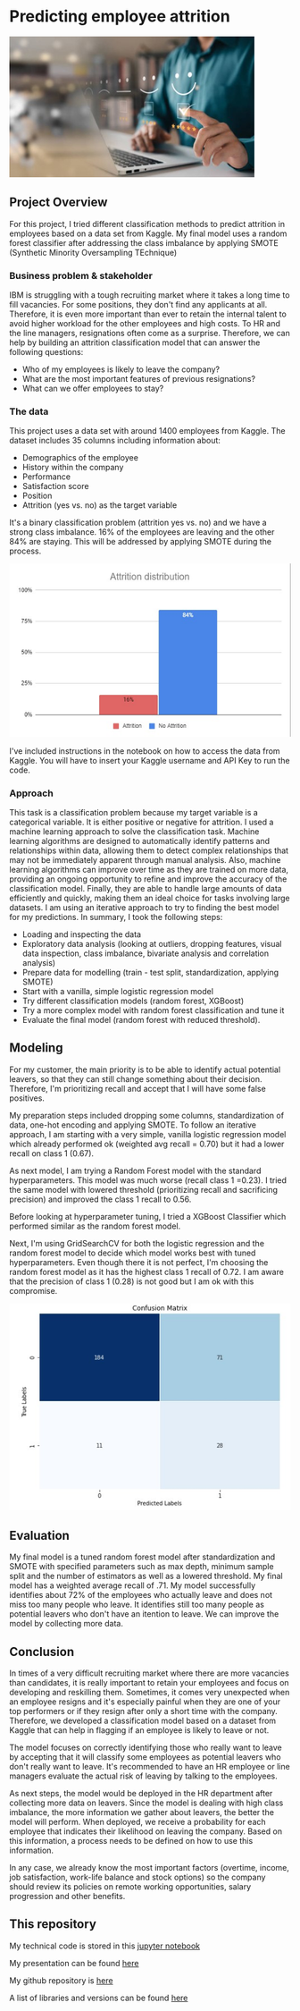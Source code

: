 # Predicting employee attrition
![rating](https://github.com/Julez89/ds_phase_5/blob/main/images/rating.jpg)


## Project Overview
For this project, I tried different classification methods to predict attrition in employees based on a data set from Kaggle.
My final model uses a random forest classifier after addressing the class imbalance by applying SMOTE (Synthetic Minority Oversampling TEchnique)

### Business problem & stakeholder
IBM is struggling with a tough recruiting market where it takes a long time to fill vacancies. For some positions, they don't find any applicants at all. 
Therefore, it is even more important than ever to retain the internal talent to avoid higher workload for the other employees and high costs.
To HR and the line managers, resignations often come as a surprise. Therefore, we can help by building an attrition classification model that can answer the following questions:

- Who of my employees is likely to leave the company?
- What are the most important features of previous resignations?
- What can we offer employees to stay?

### The data
This project uses a data set with around 1400 employees from Kaggle. The dataset includes 35 columns including information about:
- Demographics of the employee
- History within the company
- Performance
- Satisfaction score
- Position
- Attrition (yes vs. no) as the target variable

It's a binary classification problem (attrition yes vs. no) and we have a strong class imbalance. 16% of the employees are leaving and the other 84% are staying.
This will be addressed by applying SMOTE during the process.

![target](https://github.com/Julez89/ds_phase_5/blob/main/images/attrition.jpg)

I've included instructions in the notebook on how to access the data from Kaggle. You will have to insert your Kaggle username and API Key to run the code.

### Approach

This task is a classification problem because my target variable is a categorical variable. It is either positive or negative for attrition.
I used a machine learning approach to solve the classification task. Machine learning algorithms are designed to automatically identify patterns and relationships within data, allowing them to detect complex relationships that may not be immediately apparent through manual analysis. Also, machine learning algorithms can improve over time as they are trained on more data, providing an ongoing opportunity to refine and improve the accuracy of the classification model. Finally, they are able to handle large amounts of data efficiently and quickly, making them an ideal choice for tasks involving large datasets. 
I am using an iterative approach to try to finding the best model for my predictions.
In summary, I took the following steps:
- Loading and inspecting the data
- Exploratory data analysis (looking at outliers, dropping features, visual data inspection, class imbalance, bivariate analysis and correlation analysis)
- Prepare data for modelling (train - test split, standardization, applying SMOTE)
- Start with a vanilla, simple logistic regression model
- Try different classification models (random forest, XGBoost)
- Try a more complex model with random forest classification and tune it
- Evaluate the final model (random forest with reduced threshold).

## Modeling

For my customer, the main priority is to be able to identify actual potential leavers, so that they can still change something about their decision. 
Therefore, I'm prioritizing recall and accept that I will have some false positives.

My preparation steps included dropping some columns, standardization of data, one-hot encoding and applying SMOTE. 
To follow an iterative approach, I am starting with a very simple, vanilla logistic regression model which already performed ok (weighted avg recall = 0.70) but it had a lower recall on class 1 (0.67). 

As next model, I am trying a Random Forest model with the standard hyperparameters. This model was much worse (recall class 1 =0.23). 
I tried the same model with lowered threshold (prioritizing recall and sacrificing precision) and improved the class 1 recall to 0.56. 

Before looking at hyperparameter tuning, I tried a XGBoost Classifier which performed similar as the random forest model.

Next, I'm using GridSearchCV for both the logistic regression and the random forest model to decide which model works best with tuned hyperparameters. 
Even though there it is not perfect, I'm choosing the random forest model as it has the highest class 1 recall of 0.72. I am aware that the precision of class 1 (0.28) is not good but I am ok with this compromise.

![matrix](https://github.com/Julez89/ds_phase_5/blob/main/images/confusion.jpg)

## Evaluation

My final model is a tuned random forest model after standardization and SMOTE with specified parameters such as max depth, minimum sample split and the number of estimators as well as a lowered threshold. 
My final model has a weighted average recall of .71. My model successfully identifies about 72% of the employees who actually leave and does not miss too many people who leave. It identifies still too many people as potential leavers who don't have an itention to leave.
We can improve the model by collecting more data.

## Conclusion
In times of a very difficult recruiting market where there are more vacancies than candidates, it is really important to retain your employees and focus on developing and reskilling them. 
Sometimes, it comes very unexpected when an employee resigns and it's especially painful when they are one of your top performers or if they resign after only a short time with the company. 
Therefore, we developed a classification model based on a dataset from Kaggle that can help in flagging if an employee is likely to leave or not.

The model focuses on correctly identifying those who really want to leave by accepting that it will classify some employees as potential leavers who don't really want to leave. 
It's recommended to have an HR employee or line managers evaluate the actual risk of leaving by talking to the employees.

As next steps, the model would be deployed in the HR department after collecting more data on leavers. 
Since the model is dealing with high class imbalance, the more information we gather about leavers, the better the model will perform. 
When deployed, we receive a probability for each employee that indicates their likelihood on leaving the company. Based on this information, a process needs to be defined on how to use this information.

In any case, we already know the most important factors (overtime, income, job satisfaction, work-life balance and stock options) so the company should review its policies on remote working opportunities, 
salary progression and other benefits.

## This repository
My technical code is stored in this [jupyter notebook](https://github.com/Julez89/ds_phase_5/blob/main/Deliverables/notebook.pdf)

My presentation can be found [here](https://github.com/Julez89/ds_phase_5/blob/main/Deliverables/presentation.pdf)

My github repository is [here](https://github.com/Julez89/ds_phase_5/blob/main/Deliverables/github.pdf)

A list of libraries and versions can be found [here](https://github.com/Julez89/ds_phase_5/blob/main/requirements.txt)